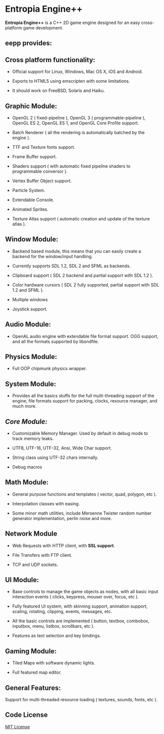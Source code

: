 Entropia Engine++
=================

**Entropia Engine++** is a C++ 2D game engine designed for an easy cross-platform game development.

**eepp provides:**
------------------

**Cross platform functionality:**
---------------------------------

  * Official support for Linux, Windows, Mac OS X, iOS and Android.

  * Exports to HTML5 using emscripten with some limitations.

  * It should work on FreeBSD, Solaris and Haiku.


**Graphic Module:**
-------------------

  * OpenGL 2 ( fixed-pipeline ), OpenGL 3 ( programmable-pipeline ), OpenGL ES 2, OpenGL ES 1, and OpenGL Core Profile support.

  * Batch Renderer ( all the rendering is automatically batched by the engine ).

  * TTF and Texture fonts support.

  * Frame Buffer support.

  * Shaders support ( with automatic fixed pipeline shaders to programmable conversor ).

  * Vertex Buffer Object support.

  * Particle System.

  * Extendable Console.

  * Animated Sprites.

  * Texture Atlas support ( automatic creation and update of the texture atlas ).


**Window Module:**
------------------

  * Backend based module, this means that you can easily create a backend for the window/input handling.

  * Currently supports SDL 1.2, SDL 2 and SFML as backends.

  * Clipboard support ( SDL 2 backend and partial support with SDL 1.2 ).

  * Color hardware cursors ( SDL 2 fully supported, partial support with SDL 1.2 and SFML ).
  
  * Multiple windows

  * Joystick support.


**Audio Module:**
-----------------

  * OpenAL audio engine with extendable file format support. OGG support, and all the formats supported by libsndfile.


**Physics Module:**
-------------------

  * Full OOP chipmunk physics wrapper.
 

**System Module:**
------------------

  * Provides all the basics stuffs for the full multi-threading support of the engine, file formats support for packing, clocks, resource manager, and much more.


*Core Module:*
--------------

  * Customizable Memory Manager. Used by default in debug mode to track memory leaks.

  * UTF8, UTF-16, UTF-32, Ansi, Wide Char support.

  * String class using UTF-32 chars internally.

  * Debug macros


**Math Module:**
----------------

  * General purpose functions and templates ( vector, quad, polygon, etc ).
  
  * Interpolation classes with easing.

  * Some minor math utilities, include Mersenne Twister random number generator implementation, perlin noise and more.


**Network Module**
------------------
  * Web Requests with HTTP client, with **SSL support**.
  
  * File Transfers with FTP client.
  
  * TCP and UDP sockets.


**UI Module:**
--------------

  * Base controls to manage the game objects as nodes, with all basic input interaction events ( clicks, keypress, mouser over, focus, etc ).

  * Fully featured UI system, with skinning support, animation support, scaling, rotating, clipping, events, messages, etc.
  
  * All the basic controls are implemented ( button, textbox, combobox, inputbox, menu, listbox, scrollbars, etc ).
  
  * Features as text selection and key bindings.


**Gaming Module:**
------------------

  * Tiled Maps with software dynamic lights.

  * Full featured map editor.

**General Features:**
---------------------

Support for multi-threaded resource loading ( textures, sounds, fonts, etc ).

**Code License**
--------------
[MIT License](http://www.opensource.org/licenses/mit-license.php)
